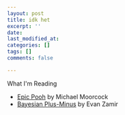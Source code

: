 ```yaml
---
layout: post
title: idk het
excerpt: ''
date: 
last_modified_at: 
categories: []
tags: []
comments: false

---
```

What I'm Reading

* [Epic Pooh](https://warwick.ac.uk/fac/arts/english/currentstudents/undergraduate/modules/en361fantastika/bibliography/2.7moorcock_m.1978epic_pooh.pdf) by Michael Moorcock
* [Bayesian Plus-Minus](https://nbviewer.ipython.org/github/EvanZ/ppl-pm/blob/main/xpm.ipynb) by Evan Zamir